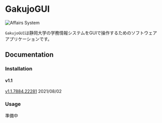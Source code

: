# GakujoGUI

![Affairs System](https://raw.githubusercontent.com/xyzyxJP/GakujoGUI/main/GakujoGUI/As_Icon.ico)

`GakujoGUI`は静岡大学の学務情報システムをGUIで操作するためのソフトウェアアプリケーションです。

## Documentation

### Installation

#### v1.1

[v1.1.7884.22281](https://github.com/xyzyxJP/GakujoGUI/releases/tag/v1.1.7884.22281) 2021/08/02

### Usage

準備中
